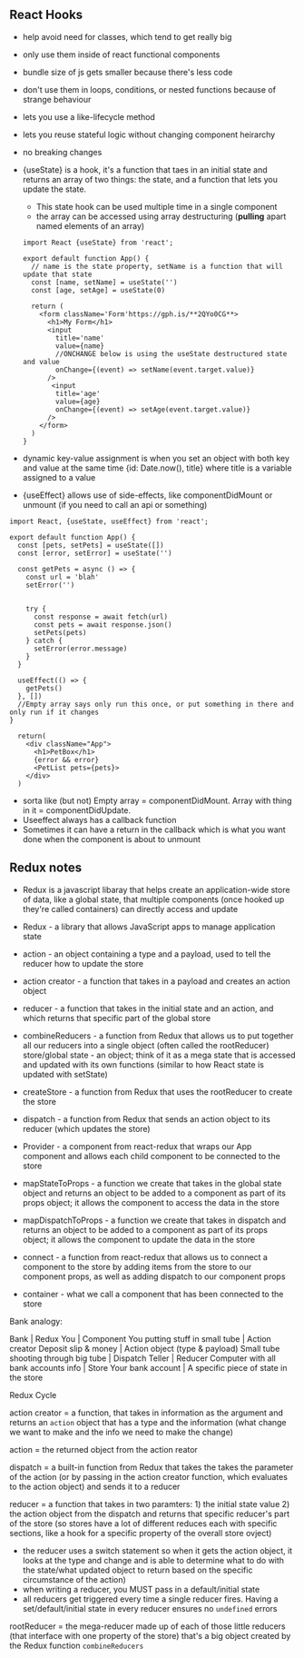 ## React Hooks

- help avoid need for classes, which tend to get really big
- only use them inside of react functional components
- bundle size of js gets smaller because there's less code
- don't use them in loops, conditions, or nested functions because of strange behaviour

- lets you use a like-lifecycle method
- lets you reuse stateful logic without changing component heirarchy
- no breaking changes
  
- {useState} is a hook, it's a function that taes in an initial state and returns an array of two things: the state, and a function that lets you update the state.
  - This state hook can be used multiple time in a single component
  - the array can be accessed using array destructuring (**pulling** apart named elements of an array)
  ```
  import React {useState} from 'react';

  export default function App() {
    // name is the state property, setName is a function that will update that state
    const [name, setName] = useState('')
    const [age, setAge] = useState(0)

    return (
      <form className='Form'https://gph.is/**2QYo0CG**>
        <h1>My Form</h1>
        <input
          title='name'
          value={name}
          //ONCHANGE below is using the useState destructured state and value
          onChange={(event) => setName(event.target.value)}
        />
         <input
          title='age'
          value={age}
          onChange={(event) => setAge(event.target.value)}
        />
      </form>
    ) 
  }
  ```

- dynamic key-value assignment is when you set an object with both key and value at the same time {id: Date.now(), title} where title is a variable assigned to a value
  
- {useEffect} allows use of side-effects, like componentDidMount or unmount (if you need to call an api or something)

```
import React, {useState, useEffect} from 'react';

export default function App() {
  const [pets, setPets] = useState([])
  const [error, setError] = useState('')

  const getPets = async () => {
    const url = 'blah'
    setError('')


    try {
      const response = await fetch(url)
      const pets = await response.json()
      setPets(pets)
    } catch {
      setError(error.message)
    }
  }

  useEffect(() => {
    getPets()
  }, [])
  //Empty array says only run this once, or put something in there and only run if it changes
}

  return(
    <div className="App">
      <h1>PetBox</h1>
      {error && error}
      <PetList pets={pets}>
    </div>
  )
```
- sorta like (but not) Empty array = componentDidMount. Array with thing in it = componentDidUpdate.
- Useeffect always has a callback function
- Sometimes it can have a return in the callback which is what you want done when the component is about to unmount


## Redux notes

- Redux is a javascript libaray that helps create an application-wide store of data, like a global state, that multiple components (once hooked up they're called containers) can directly access and update


- Redux - a library that allows JavaScript apps to manage application state
- action - an object containing a type and a payload, used to tell the reducer how to update the store
- action creator - a function that takes in a payload and creates an action object
- reducer - a function that takes in the initial state and an action, and which returns that specific part of the global store
- combineReducers - a function from Redux that allows us to put together all our reducers into a single object (often called the rootReducer)
store/global state - an object; think of it as a mega state that is accessed and updated with its own functions (similar to how React state is updated with setState)
- createStore - a function from Redux that uses the rootReducer to create the store
- dispatch - a function from Redux that sends an action object to its reducer (which updates the store)
- Provider - a component from react-redux that wraps our App component and allows each child component to be connected to the store
- mapStateToProps - a function we create that takes in the global state object and returns an object to be added to a component as part of its props object; it allows the component to access the data in the store
- mapDispatchToProps - a function we create that takes in dispatch and returns an object to be added to a component as part of its props object; it allows the component to update the data in the store
- connect - a function from react-redux that allows us to connect a component to the store by adding items from the store to our component props, as well as adding dispatch to our component props
- container - what we call a component that has been connected to the store

Bank analogy:

Bank | Redux
You	| Component
You putting stuff in small tube	| Action creator
Deposit slip & money	| Action object (type & payload)
Small tube shooting through big tube	| Dispatch
Teller | Reducer
Computer with all bank accounts info | Store
Your bank account	| A specific piece of state in the store

Redux Cycle 

action creator = a function, that takes in information as the argument and returns an `action` object that has a type and the information (what change we want to make and the info we need to make the change)

action = the returned object from the action reator

dispatch =  a built-in function from Redux that takes the takes the parameter of the action (or by passing in the action creator function, which evaluates to the action object) and sends it to a reducer

reducer = a function that takes in two paramters: 1) the initial state value 2) the action object from the dispatch and returns that specific reducer's part of the store (so stores have a lot of different reduces each with specific sections, like a hook for a specific property of the overall store ovject)
  - the reducer uses a switch statement so when it gets the action object, it looks at the type and change and is able to determine what to do with the state/what updated object to return based on the specific circumstance of the action)
  - when writing a reducer, you MUST pass in a default/initial state
  - all reducers get triggered every time a single reducer fires. Having a set/default/initial state in every reducer ensures no `undefined` errors

rootReducer = the mega-reducer made up of each of those little reducers (that interface with one property of the store) that's a big object created by the Redux function `combineReducers`

